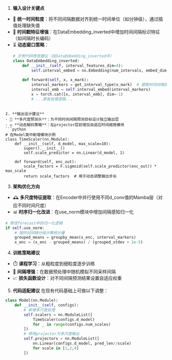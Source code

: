 
1. **输入设计关键点**
- 📅 **统一时间粒度**：将不同间隔数据对齐到统一时间单位（如分钟级），通过插值处理缺失值
- 🔄 **时间戳特征增强**：在DataEmbedding_inverted中增加时间间隔标识特征（如间隔时长编码）
- ⏳ **动态窗口策略**：
  ```python
  # 示例代码修改建议（在DataEmbedding_inverted中）
  class DataEmbedding_inverted:
      def __init__(self, interval_features_dim=4):
          self.interval_embed = nn.Embedding(num_intervals, embed_dim) 
          
      def forward(self, x, x_mark):
          interval_markers = get_interval_type(x_mark)  # 提取时间间隔类型
          interval_emb = self.interval_embed(interval_markers)
          x = torch.cat([x, interval_emb], dim=-1)
          # ...原有处理逻辑...
```

2. **输出设计建议**
- 🎯 **多尺度预测头**：为不同时间间隔预测目标设计独立输出层
- ⚖️ **动态解码策略**：在projector层前增加自适应时间缩放模块
```python
# 在Model类中新增模块示例
class TimeScaler(nn.Module):
    def __init__(self, d_model, max_scale=10):
        super().__init__()
        self.scale_predictor = nn.Linear(d_model, 1)
        
    def forward(self, enc_out):
        scale_factors = F.sigmoid(self.scale_predictor(enc_out)) * max_scale
        return scale_factors  # 用于动态调整输出步长
```

3. **架构优化方向**
- 🕰️ **多尺度特征提取**：在Encoder中并行使用不同d_conv值的Mamba层（对应不同时间尺度）
- 📊 **时序归一化改进**：在use_norm模块中增加间隔感知归一化
```python
# 修改forecast中的归一化逻辑
if self.use_norm:
    # 按时间间隔分组计算统计量
    grouped_means = groupby_mean(x_enc, interval_markers) 
    x_enc = (x_enc - grouped_means) / (grouped_stdev + 1e-5)
```

4. **训练策略建议**
- ⏱️ **课程学习**：从粗粒度到细粒度逐步训练
- 🔀 **间隔增强**：在数据预处理中随机模拟不同采样间隔
- 📈 **损失函数设计**：对不同间隔预测结果设置自适应权重

5. **代码适配建议**
在现有代码基础上可做以下调整：
```python
class Model(nn.Module):
    def __init__(self, configs):
        # 新增多尺度处理
        self.scalers = nn.ModuleList([
            TimeScaler(configs.d_model) 
            for _ in range(configs.num_scales)
        ])
        # 修改projector为多尺度输出
        self.projectors = nn.ModuleList([
            nn.Linear(configs.d_model, pred_len//scale) 
            for scale in [1,2,4]
        ])
```
